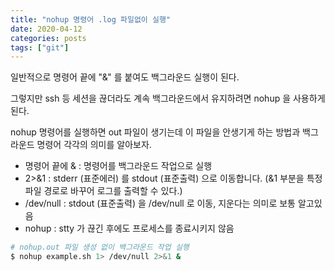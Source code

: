 ```yaml
---
title: "nohup 명령어 .log 파일없이 실행"
date: 2020-04-12
categories: posts
tags: ["git"]
---
```


일반적으로 명령어 끝에 "&" 를 붙여도 백그라운드 실행이 된다.

그렇지만 ssh 등 세션을 끊더라도 계속 백그라운드에서 유지하려면 nohup 을 사용하게 된다.

nohup 명령어를 실행하면 out 파일이 생기는데 이 파일을 안생기게 하는 방법과 백그라운드 명령어 각각의 의미를 알아보자.

- 명령어 끝에 & : 명령어를 백그라운드 작업으로 실행
- 2>&1 : stderr (표준에러) 를 stdout (표준출력) 으로 이동합니다. (&1 부분을 특정 파일 경로로 바꾸어 로그를 출력할 수 있다.)
- /dev/null : stdout (표준출력) 을 /dev/null 로 이동, 지운다는 의미로 보통 알고있음
- nohup : stty 가 끊긴 후에도 프로세스를 종료시키지 않음

```sh
# nohup.out 파일 생성 없이 백그라운드 작업 실행
$ nohup example.sh 1> /dev/null 2>&1 &
```